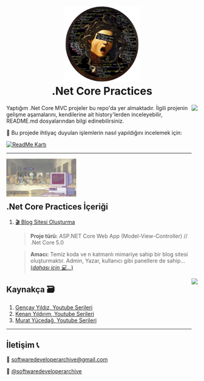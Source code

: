 <h1 align="center">
  <br>
  <a href="https://github.com/zeynepaslierhan/.NetCoreArchive"><img src="https://github.com/zeynepaslierhan/.NetCorePractices/blob/main/img/Readme/Logo.png" alt="SoftwareDeveloperArchive" width="200"></a>
  <br>
  .Net Core Practices
  <br>
</h1>

<img src="https://github.com/zeynepaslierhan/.NetCorePractices/blob/main/img/Readme/Giri%C5%9F.gif" align="right" height="300">

Yaptığım .Net Core MVC projeler bu repo'da yer almaktadır. İlgili projenin gelişme aşamalarını, kendilerine ait history'lerden inceleyebilir, README.md dosyalarından bilgi edinebilirsiniz.

 :dizzy: Bu projede ihtiyaç duyulan işlemlerin nasıl yapıldığını incelemek için:
 
 
[![ReadMe Kartı](https://github-readme-stats.vercel.app/api/pin/?username=zeynepaslierhan&repo=.NetCoreArchive)](https://github.com/zeynepaslierhan/.NetCoreArchive)


---


<a href="https://www.youtube.com/playlist?list=PLjMBQHLzNCzaCU6pl57ik1tHxBB0_XifG"><img src="https://github.com/zeynepaslierhan/.NetCorePractices/blob/main/img/.Net%20Core%20Youtube%20k%C3%BC%C3%A7%C3%BCk%20resim.jpg" align="left" height="100"> </a>
</br>
</br>
</br>
</br>
</br>

## .Net Core Practices İçeriği

1.  [ 🎬 Blog Sitesi Oluşturma](https://www.youtube.com/playlist?list=PLjMBQHLzNCzaCU6pl57ik1tHxBB0_XifG)

     > **Proje türü:** ASP.NET Core Web App (Model-View-Controller) // .Net Core 5.0
     
     
     > **Amacı:** Temiz koda ve n katmanlı mimariye sahip bir blog sitesi oluşturmaktır. Admin, Yazar, kullanıcı gibi panellere de sahip... [(*dahası için 💻...*)](https://github.com/zeynepaslierhan/.NetCorePractices/tree/main/NetCoreWebApp1)


<img src="https://github.com/zeynepaslierhan/.NetCorePractices/blob/main/img/Readme/Kaynak%C3%A7a.gif" align="right" height="150">


## Kaynakça :card_file_box:

1. [Gençay Yıldız, Youtube Serileri](https://www.youtube.com/playlist?list=PLQVXoXFVVtp33KHoTkWklAo72l5bcjPVL)
2. [Kenan Yıldırım, Youtube Serileri](https://www.youtube.com/watch?v=-Fgpo2HvGIE&list=PLpiXyP9d3U1pUCEi8-S2pXzQchNuqJ3Kp)
3. [Murat Yücedağ, Youtube Serileri](https://www.youtube.com/playlist?list=PLKnjBHu2xXNNkinaVhPqPZG0ubaLN63ci)


---
## İletişim :telephone_receiver:

:e-mail:  softwaredeveloperarchive@gmail.com

:iphone: [@softwaredeveloperarchive](https://www.instagram.com/softwaredeveloperarchive/)
